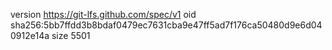 version https://git-lfs.github.com/spec/v1
oid sha256:5bb7ffdd3b8bdaf0479ec7631cba9e47ff5ad7f176ca50480d9e6d040912e14a
size 5501
